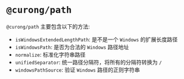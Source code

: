 # `@curong/path`


`@curong/path` 主要包含以下的方法:

- `isWindowsExtendedLengthPath`: 是不是一个 `Windows` 的扩展长度路径
- `isWindowsPath`: 是否为合法的 `Windows` 路径地址
- `normalize`: 标准化字符串路径
- `unifiedSeparator`: 统一路径分隔符，将所有的分隔符转换为 `/`
- `windowsPathSource`: 验证 `Windows` 路径的正则字符串
